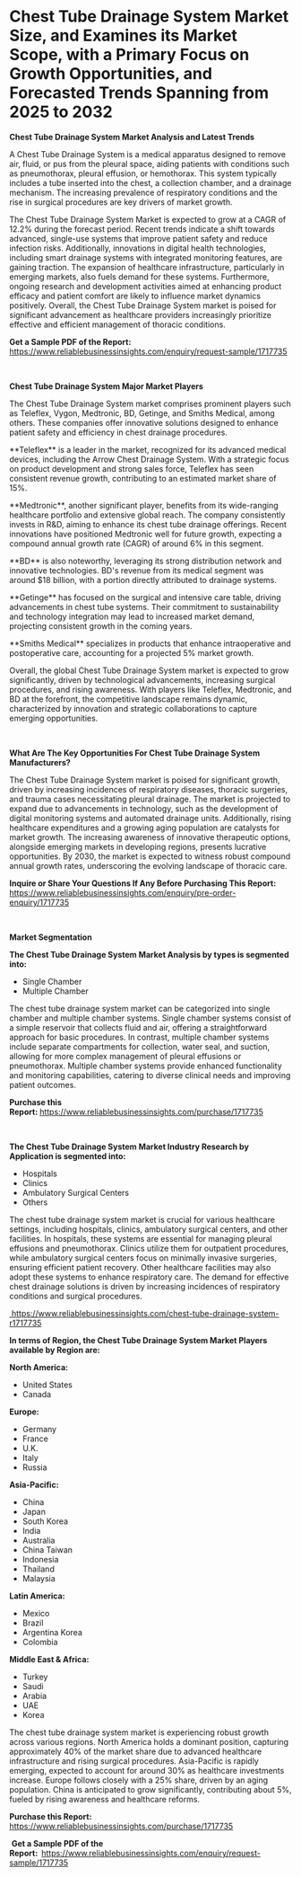 <p><h1>Chest Tube Drainage System Market Size, and Examines its Market Scope, with a Primary Focus on Growth Opportunities, and Forecasted Trends Spanning from 2025 to 2032</h1></p><p><strong>Chest Tube Drainage System Market Analysis and Latest Trends</strong></p>
<p><p>A Chest Tube Drainage System is a medical apparatus designed to remove air, fluid, or pus from the pleural space, aiding patients with conditions such as pneumothorax, pleural effusion, or hemothorax. This system typically includes a tube inserted into the chest, a collection chamber, and a drainage mechanism. The increasing prevalence of respiratory conditions and the rise in surgical procedures are key drivers of market growth.</p><p>The Chest Tube Drainage System Market is expected to grow at a CAGR of 12.2% during the forecast period. Recent trends indicate a shift towards advanced, single-use systems that improve patient safety and reduce infection risks. Additionally, innovations in digital health technologies, including smart drainage systems with integrated monitoring features, are gaining traction. The expansion of healthcare infrastructure, particularly in emerging markets, also fuels demand for these systems. Furthermore, ongoing research and development activities aimed at enhancing product efficacy and patient comfort are likely to influence market dynamics positively. Overall, the Chest Tube Drainage System market is poised for significant advancement as healthcare providers increasingly prioritize effective and efficient management of thoracic conditions.</p></p>
<p><strong>Get a Sample PDF of the Report:&nbsp;</strong> <a href="https://www.reliablebusinessinsights.com/enquiry/request-sample/1717735?utm_campaign=2840&utm_medium=2&utm_source=Github&utm_content=ia&utm_term=13042025&utm_id=chest-tube-drainage-system">https://www.reliablebusinessinsights.com/enquiry/request-sample/1717735</a></p>
<p>&nbsp;</p>
<p><strong>Chest Tube Drainage System Major Market Players</strong></p>
<p><p>The Chest Tube Drainage System market comprises prominent players such as Teleflex, Vygon, Medtronic, BD, Getinge, and Smiths Medical, among others. These companies offer innovative solutions designed to enhance patient safety and efficiency in chest drainage procedures.</p><p>**Teleflex** is a leader in the market, recognized for its advanced medical devices, including the Arrow Chest Drainage System. With a strategic focus on product development and strong sales force, Teleflex has seen consistent revenue growth, contributing to an estimated market share of 15%. </p><p>**Medtronic**, another significant player, benefits from its wide-ranging healthcare portfolio and extensive global reach. The company consistently invests in R&D, aiming to enhance its chest tube drainage offerings. Recent innovations have positioned Medtronic well for future growth, expecting a compound annual growth rate (CAGR) of around 6% in this segment.</p><p>**BD** is also noteworthy, leveraging its strong distribution network and innovative technologies. BD's revenue from its medical segment was around $18 billion, with a portion directly attributed to drainage systems. </p><p>**Getinge** has focused on the surgical and intensive care table, driving advancements in chest tube systems. Their commitment to sustainability and technology integration may lead to increased market demand, projecting consistent growth in the coming years.</p><p>**Smiths Medical** specializes in products that enhance intraoperative and postoperative care, accounting for a projected 5% market growth. </p><p>Overall, the global Chest Tube Drainage System market is expected to grow significantly, driven by technological advancements, increasing surgical procedures, and rising awareness. With players like Teleflex, Medtronic, and BD at the forefront, the competitive landscape remains dynamic, characterized by innovation and strategic collaborations to capture emerging opportunities.</p></p>
<p>&nbsp;</p>
<p><strong>What Are The Key Opportunities For Chest Tube Drainage System Manufacturers?</strong></p>
<p><p>The Chest Tube Drainage System market is poised for significant growth, driven by increasing incidences of respiratory diseases, thoracic surgeries, and trauma cases necessitating pleural drainage. The market is projected to expand due to advancements in technology, such as the development of digital monitoring systems and automated drainage units. Additionally, rising healthcare expenditures and a growing aging population are catalysts for market growth. The increasing awareness of innovative therapeutic options, alongside emerging markets in developing regions, presents lucrative opportunities. By 2030, the market is expected to witness robust compound annual growth rates, underscoring the evolving landscape of thoracic care.</p></p>
<p><strong>Inquire or Share Your Questions If Any Before Purchasing This Report:</strong> <a href="https://www.reliablebusinessinsights.com/enquiry/pre-order-enquiry/1717735?utm_campaign=2840&utm_medium=2&utm_source=Github&utm_content=ia&utm_term=13042025&utm_id=chest-tube-drainage-system">https://www.reliablebusinessinsights.com/enquiry/pre-order-enquiry/1717735</a></p>
<p>&nbsp;</p>
<p><strong>Market Segmentation</strong></p>
<p><strong>The Chest Tube Drainage System Market Analysis by types is segmented into:</strong></p>
<p><ul><li>Single Chamber</li><li>Multiple Chamber</li></ul></p>
<p><p>The chest tube drainage system market can be categorized into single chamber and multiple chamber systems. Single chamber systems consist of a simple reservoir that collects fluid and air, offering a straightforward approach for basic procedures. In contrast, multiple chamber systems include separate compartments for collection, water seal, and suction, allowing for more complex management of pleural effusions or pneumothorax. Multiple chamber systems provide enhanced functionality and monitoring capabilities, catering to diverse clinical needs and improving patient outcomes.</p></p>
<p><strong>Purchase this Report:&nbsp;</strong><a href="https://www.reliablebusinessinsights.com/purchase/1717735?utm_campaign=2840&utm_medium=2&utm_source=Github&utm_content=ia&utm_term=13042025&utm_id=chest-tube-drainage-system">https://www.reliablebusinessinsights.com/purchase/1717735</a></p>
<p>&nbsp;</p>
<p><strong>The Chest Tube Drainage System Market Industry Research by Application is segmented into:</strong></p>
<p><ul><li>Hospitals</li><li>Clinics</li><li>Ambulatory Surgical Centers</li><li>Others</li></ul></p>
<p><p>The chest tube drainage system market is crucial for various healthcare settings, including hospitals, clinics, ambulatory surgical centers, and other facilities. In hospitals, these systems are essential for managing pleural effusions and pneumothorax. Clinics utilize them for outpatient procedures, while ambulatory surgical centers focus on minimally invasive surgeries, ensuring efficient patient recovery. Other healthcare facilities may also adopt these systems to enhance respiratory care. The demand for effective chest drainage solutions is driven by increasing incidences of respiratory conditions and surgical procedures.</p></p>
<p><a href="https://www.reliablebusinessinsights.com/chest-tube-drainage-system-r1717735?utm_campaign=2840&utm_medium=2&utm_source=Github&utm_content=ia&utm_term=13042025&utm_id=chest-tube-drainage-system">&nbsp;https://www.reliablebusinessinsights.com/chest-tube-drainage-system-r1717735</a></p>
<p><strong>In terms of Region, the Chest Tube Drainage System Market Players available by Region are:</strong></p>
<p>
    <p> <strong> North America: </strong>
        <ul>
            <li>United States</li>
            <li>Canada</li>
        </ul>
        </p> 
    <p> <strong> Europe: </strong>
        <ul>
            <li>Germany</li>
            <li>France</li>
            <li>U.K.</li>
            <li>Italy</li>
            <li>Russia</li>
        </ul>
        </p> 
    <p> <strong> Asia-Pacific: </strong>
        <ul>
            <li>China</li>
            <li>Japan</li>
            <li>South Korea</li>
            <li>India</li>
            <li>Australia</li>
            <li>China Taiwan</li>
            <li>Indonesia</li>
            <li>Thailand</li>
            <li>Malaysia</li>
        </ul>
        </p> 
    <p> <strong> Latin America: </strong>
        <ul>
            <li>Mexico</li>
            <li>Brazil</li>
            <li>Argentina Korea</li>
            <li>Colombia</li>
        </ul>
        </p> 
    <p> <strong> Middle East & Africa: </strong>
        <ul>
            <li>Turkey</li>
            <li>Saudi</li>
            <li>Arabia</li>
            <li>UAE</li>
            <li>Korea</li>
        </ul>
    </p>
    </p>
<p><p>The chest tube drainage system market is experiencing robust growth across various regions. North America holds a dominant position, capturing approximately 40% of the market share due to advanced healthcare infrastructure and rising surgical procedures. Asia-Pacific is rapidly emerging, expected to account for around 30% as healthcare investments increase. Europe follows closely with a 25% share, driven by an aging population. China is anticipated to grow significantly, contributing about 5%, fueled by rising awareness and healthcare reforms.</p></p>
<p><strong>Purchase this Report: </strong><a href="https://www.reliablebusinessinsights.com/purchase/1717735?utm_campaign=2840&utm_medium=2&utm_source=Github&utm_content=ia&utm_term=13042025&utm_id=chest-tube-drainage-system">https://www.reliablebusinessinsights.com/purchase/1717735</a></p>
<p>&nbsp;<strong>Get a Sample PDF of the Report:&nbsp;&nbsp;</strong><a href="https://www.reliablebusinessinsights.com/enquiry/request-sample/1717735?utm_campaign=2840&utm_medium=2&utm_source=Github&utm_content=ia&utm_term=13042025&utm_id=chest-tube-drainage-system">https://www.reliablebusinessinsights.com/enquiry/request-sample/1717735</a></p>
<p><strong></strong></p>
<p><p></p><p></p><p></p></p>